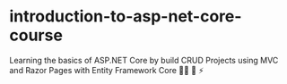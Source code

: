 # introduction-to-asp-net-core-course
Learning the basics of ASP.NET Core by build CRUD Projects using MVC and Razor Pages with Entity Framework Core 👨‍💻 🚀 ⚡
